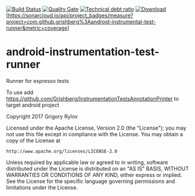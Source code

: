 [![Build Status](https://travis-ci.org/Grigory-Rylov/android-instrumental-test-runner.svg?branch=master)](https://travis-ci.org/Grigory-Rylov/android-instrumental-test-runner)
[![Quality Gate](https://sonarcloud.io/api/badges/gate?key=com.github.grishberg:android-instrumental-test-runner)](https://sonarcloud.io/dashboard/index/com.github.grishberg:android-instrumental-test-runner) [![Technical debt ratio](https://sonarcloud.io/api/badges/measure?key=com.github.grishberg:android-instrumental-test-runner&metric=sqale_debt_ratio)](https://sonarcloud.io/dashboard/index/com.github.grishberg:android-instrumental-test-runner)
[![Download](https://api.bintray.com/packages/grigory-rylov/gradle/android-instrumental-test-runner/images/download.svg) ](https://bintray.com/grigory-rylov/gradle/android-instrumental-test-runner/_latestVersion)
[https://sonarcloud.io/api/project_badges/measure?project=com.github.grishberg%3Aandroid-instrumental-test-runner&metric=coverage]
# android-instrumentation-test-runner
Runner for espresso tests

To use add https://github.com/Grishberg/InstrumentationTestsAnnotationPrinter to target android project


Copyright 2017 Grigory Rylov

Licensed under the Apache License, Version 2.0 (the "License");
you may not use this file except in compliance with the License.
You may obtain a copy of the License at

    http://www.apache.org/licenses/LICENSE-2.0

Unless required by applicable law or agreed to in writing, software
distributed under the License is distributed on an "AS IS" BASIS,
WITHOUT WARRANTIES OR CONDITIONS OF ANY KIND, either express or implied.
See the License for the specific language governing permissions and
limitations under the License.
